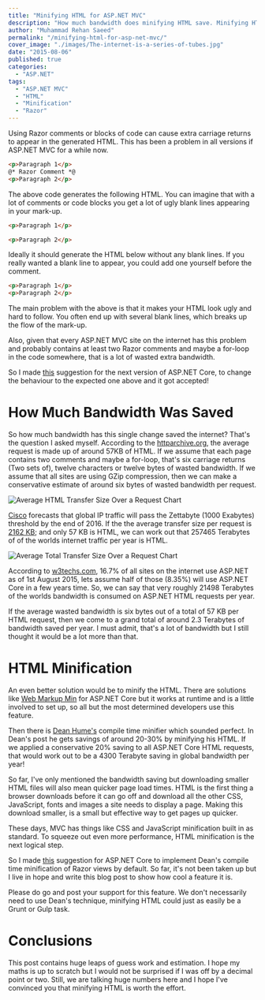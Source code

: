```yaml
---
title: "Minifying HTML for ASP.NET MVC"
description: "How much bandwidth does minifying HTML save. Minifying HTML in ASP.NET MVC 5 is hard work. Minifying HTML should be a built in feature of ASP.NET Core."
author: "Muhammad Rehan Saeed"
permalink: "/minifying-html-for-asp-net-mvc/"
cover_image: "./images/The-internet-is-a-series-of-tubes.jpg"
date: "2015-08-06"
published: true
categories:
  - "ASP.NET"
tags:
  - "ASP.NET MVC"
  - "HTML"
  - "Minification"
  - "Razor"
---
```


Using Razor comments or blocks of code can cause extra carriage returns to appear in the generated HTML. This has been a problem in all versions if ASP.NET MVC for a while now.

```html
<p>Paragraph 1</p>
@* Razor Comment *@
<p>Paragraph 2</p>
```

The above code generates the following HTML. You can imagine that with a lot of comments or code blocks you get a lot of ugly blank lines appearing in your mark-up.

```html
<p>Paragraph 1</p>

<p>Paragraph 2</p>
```

Ideally it should generate the HTML below without any blank lines. If you really wanted a blank line to appear, you could add one yourself before the comment.

```html
<p>Paragraph 1</p>
<p>Paragraph 2</p>
```

The main problem with the above is that it makes your HTML look ugly and hard to follow. You often end up with several blank lines, which breaks up the flow of the mark-up.

Also, given that every ASP.NET MVC site on the internet has this problem and probably contains at least two Razor comments and maybe a for-loop in the code somewhere, that is a lot of wasted extra bandwidth.

So I made [this](https://github.com/aspnet/Razor/issues/428) suggestion for the next version of ASP.NET Core, to change the behaviour to the expected one above and it got accepted!

# How Much Bandwidth Was Saved

So how much bandwidth has this single change saved the internet? That's the question I asked myself. According to the [httparchive.org](http://httparchive.org/trends.php), the average request is made up of around 57KB of HTML. If we assume that each page contains two comments and maybe a for-loop, that's six carriage returns (Two sets of), twelve characters or twelve bytes of wasted bandwidth. If we assume that all sites are using GZip compression, then we can make a conservative estimate of around six bytes of wasted bandwidth per request.

![Average HTML Transfer Size Over a Request Chart](./images/Average-HTML-Transfer-Size-Over-a-Request-Chart.png)

[Cisco](http://www.cisco.com/c/en/us/solutions/collateral/service-provider/visual-networking-index-vni/VNI_Hyperconnectivity_WP.html) forecasts that global IP traffic will pass the Zettabyte (1000 Exabytes) threshold by the end of 2016. If the the average transfer size per request is [2162 KB](http://httparchive.org/trends.php#numurls); and only 57 KB is HTML, we can work out that 257465 Terabytes of of the worlds internet traffic per year is HTML.

![Average Total Transfer Size Over a Request Chart](./images/Average-Total-Transfer-Size-Over-a-Request-Chart.png)

According to [w3techs.com](http://w3techs.com/technologies/history_overview/programming_language), 16.7% of all sites on the internet use ASP.NET as of 1st August 2015, lets assume half of those (8.35%) will use ASP.NET Core in a few years time. So, we can say that very roughly 21498 Terabytes of the worlds bandwidth is consumed on ASP.NET HTML requests per year.

If the average wasted bandwidth is six bytes out of a total of 57 KB per HTML request, then we come to a grand total of around 2.3 Terabytes of bandwidth saved per year. I must admit, that's a lot of bandwidth but I still thought it would be a lot more than that.

# HTML Minification

An even better solution would be to minify the HTML. There are solutions like [Web Markup Min](http://webmarkupmin.codeplex.com/) for ASP.NET Core but it works at runtime and is a little involved to set up, so all but the most determined developers use this feature.

Then there is [Dean Hume's](http://www.deanhume.com/Home/BlogPost/a-simple-html-minifier-for-asp-net/2097) compile time minifier which sounded perfect. In Dean's post he gets savings of around 20-30% by minifying his HTML. If we applied a conservative 20% saving to all ASP.NET Core HTML requests, that would work out to be a 4300 Terabyte saving in global bandwidth per year!

So far, I've only mentioned the bandwidth saving but downloading smaller HTML files will also mean quicker page load times. HTML is the first thing a browser downloads before it can go off and download all the other CSS, JavaScript, fonts and images a site needs to display a page. Making this download smaller, is a small but effective way to get pages up quicker.

These days, MVC has things like CSS and JavaScript minification built in as standard. To squeeze out even more performance, HTML minification is the next logical step.

So I made [this](https://github.com/aspnet/Razor/issues/423) suggestion for ASP.NET Core to implement Dean's compile time minification of Razor views by default. So far, it's not been taken up but I live in hope and write this blog post to show how cool a feature it is.

Please do go and post your support for this feature. We don't necessarily need to use Dean's technique, minifying HTML could just as easily be a Grunt or Gulp task.

# Conclusions

This post contains huge leaps of guess work and estimation. I hope my maths is up to scratch but I would not be surprised if I was off by a decimal point or two. Still, we are talking huge numbers here and I hope I've convinced you that minifying HTML is worth the effort.
